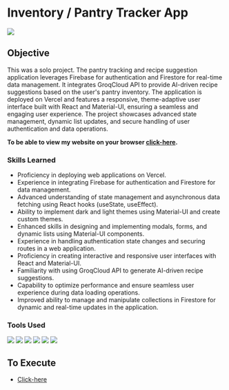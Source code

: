 # Inventory / Pantry Tracker App
<img src="https://img.shields.io/badge/-Solo Project-f2336f?&style=for-the-badge&logoColor=white" />

## Objective
This was a solo project. The pantry tracking and recipe suggestion application leverages Firebase for authentication and Firestore for real-time data management. It integrates GroqCloud API to provide AI-driven recipe suggestions based on the user's pantry inventory. The application is deployed on Vercel and features a responsive, theme-adaptive user interface built with React and Material-UI, ensuring a seamless and engaging user experience. The project showcases advanced state management, dynamic list updates, and secure handling of user authentication and data operations.

**To be able to view my website on your browser <a href="https://inventory-edombelaynehs-projects.vercel.app/">click-here</a>.**

### Skills Learned
- Proficiency in deploying web applications on Vercel.
- Experience in integrating Firebase for authentication and Firestore for data management.
- Advanced understanding of state management and asynchronous data fetching using React hooks (useState, useEffect).
- Ability to implement dark and light themes using Material-UI and create custom themes.
- Enhanced skills in designing and implementing modals, forms, and dynamic lists using Material-UI components.
- Experience in handling authentication state changes and securing routes in a web application.
- Proficiency in creating interactive and responsive user interfaces with React and Material-UI.
- Familiarity with using GroqCloud API to generate AI-driven recipe suggestions.
- Capability to optimize performance and ensure seamless user experience during data loading operations.
- Improved ability to manage and manipulate collections in Firestore for dynamic and real-time updates in the application.

### Tools Used
<div>
  <img src="https://img.shields.io/badge/-NodeJs-orange?&style=for-the-badge&logo=html5&logoColor=white" />
  <img src="https://img.shields.io/badge/-CSS-blue?&style=for-the-badge&logo=css3&logoColor=white" />
  <img src="https://img.shields.io/badge/-JavaScript-e8d82a?&style=for-the-badge&logo=javascript&logoColor=white" />
  <img src="https://img.shields.io/badge/-VSCode-364559?&style=for-the-badge&logoColor=white" />
  <img src="https://img.shields.io/badge/-GroqCloud API-364559?&style=for-the-badge&logoColor=white" />
  <img src="https://img.shields.io/badge/-MUI Material UI-364559?&style=for-the-badge&logoColor=white" />
</div>

## To Execute
- <a href="https://inventory-edombelaynehs-projects.vercel.app/">Click-here</a>


